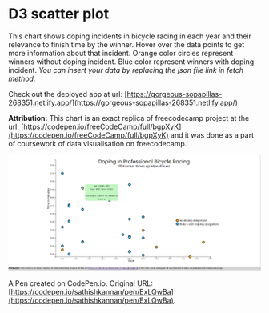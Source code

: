 # D3 scatter plot
This chart shows doping incidents in bicycle racing in each year and their relevance to finish time by the winner. Hover over the data points to get more information about that incident. Orange color circles represent winners without doping incident. Blue color represent winners with doping incident.
_You can insert your data by replacing the json file link in fetch method._

Check out the deployed app at url: [https://gorgeous-sopapillas-268351.netlify.app/](https://gorgeous-sopapillas-268351.netlify.app/)

**Attribution:** This chart is an exact replica of freecodecamp project at the url: [https://codepen.io/freeCodeCamp/full/bgpXyK](https://codepen.io/freeCodeCamp/full/bgpXyK) and it was done as a part of coursework of data visualisation on freecodecamp.

![Scatter Chart gif](images/scatter_chart.gif)

A Pen created on CodePen.io. Original URL: [https://codepen.io/sathishkannan/pen/ExLQwBa](https://codepen.io/sathishkannan/pen/ExLQwBa).


